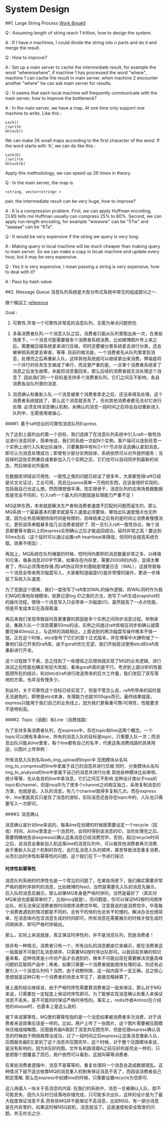 # System Design

##1. Large String Process
[Work BreakII](https://leetcode.com/problems/word-break-ii/)

Q : Assuming length of string reach 1 trillion, how to design the system.

A : If I have n machines, I could divide the string into n parts and do it and merge the result.

Q : How to improve?

A : Set up a main server to cache the intermediate result, for example the word "whereiswhere", if machine 1 has processed the word "where", machine 1 can cache the result in main server, when machine 2 encounter another "where" he can ask main server for results.

Q : It seems that each local machine will frequently communicate with the main server, how to improve the bottleneck?

A : In the main server, we have a map. At one time only support one machine to write. Like this :
    
    Lock()
    //write
    Unlock()
    
We can make 26 small maps according to the first character of the word. If the word starts with 'b', we can do like this :

    Lock(b)
    //wrirte
    Unlock(b)
    
Apply this methodology, we can speed up 26 times in theory.

Q : In the main server, the map is 

    <string, vector<string> > 
pair, the intermediate result can be very huge, how to improve?

A : It is a compression problem. First, we can apply Huffman encoding, CLRS tells me Huffman usually can compress 25% to 80%. Second, we can apply run-length encoding, for example "wwwww" can be "5Tw" and "aaaaaa" can be "6Ta".

Q : It would be very expensive if the string we query is very long.

A : Making query in local machine will be much cheaper than making query to main server. So we can make a copy in locak machine and update every hour, but it may be very expensive.

Q : Yes it is very expensive, I mean passing a string is very expensive, how to deal with it?

A : Pass by hash value.

##2. Message Queue
消息队列系统是大型分布式系统中常见的组成部分之一.

做个搬运工 [reference](http://blog.buaa.us/talk-about-mq/)

Goal :
1. 可靠性.开发一个可靠性非常高的消息队列，无需为单点问题担忧.

2. 多条消费者队列.一个消息入队之后，消费者只能从队列里取出来一次，在某些场景下，一个消息可能需要被多个消费者系统消费，比如微博图片传上来之后，需要被压缩系统拿来进行压缩，同时还要被分类系统拿去进行分类，还会被审核系统拿去审查，等等. 目前的做法是，一个消费者先从队列里拿到消息，处理完之后再重新入队，这样其他系统就可以继续拿出来消费。弊端是将一个并行的任务生生做成了串行，而且更严重的是，一旦某个消费者系统拿了消息之后发生故障，未能将消息塞回来，那么后续的消费者就无法处理这个消息了. 因此我们的一个目标是支持多个消费者队列，它们之间互不影响，各自消费各自队列里的消息.

3. 消息确认和重新入队.一个消息被某个消费者拿走之后，还没来得及处理，这个消费者系统就挂了，那么这个消息就丢失了，任何其他消费者都无法对它进行处理. 必须支持消息确认机制，未确认的消息一段时间之后将会自动重新进入队列中，无需使用者操心.

####1. 基于raft协议的可靠性消息队列Express

为了达到上面列出的第一个目标，我们选择了在消息队列系统中引入raft一致性协议进行消息同步，简单地说，我们的系统一次起N个实例，客户端可以连到任意一个实例上进行入队和出队操作，只要集群中有N/2+1个节点存活且确认拿到消息，即可认为消息处理成功；即使有少部分实例挂掉，系统依然可以对外提供服务；当挂掉的这些实例重启或者新加入几个实例之后，它们也可以自动同步到最新的状态，然后继续对外服务.

在数据库领域谈可用性、一致性之类的问题已经谈了很多年，大家都觉得raft已经是论文论证过，工业可用，而且比paxos简单一万倍的东西，应该是很好实现的，包括我自己也这么想。然而理想很丰满，现实很骨干，消息队列的应用场景跟数据库是完全不同的，引入raft一个最大的问题就是处理能力严重不足！

MQ这种东西，本来就是解决生产者和消费者速度不匹配的问题而诞生的，那么MQ系统一个最最基本的要求就是写入速度必须要快，哪怕出队速度慢点也无所谓，因为业务高峰期持续时间是有限的，高峰结束之后有的是时间让消费者慢慢消化，更别说简单粗暴多加几台消费者就好了. 而一旦引入raft一致性协议，每个消息都要等半数以上的express实例确认之后才能返回成功，延时非常之高！要达到50ms左右（这个延时可以通过设置raft heartbeat来降低，但同时会提高系统负载，效果不明显）.

再加上，MQ系统在队列堵塞的时候，短时间内累积的消息数量非常之多，以峰值10亿条，每条消息200字节算，如果存在内存里，需要200GB的内存，显得太奢者了，所以必须落地存储.而raft协议同步的基础是增量日志（WAL），这就导致每一个消息会带来两次磁盘写入，大家都知道磁盘I/O是非常慢的操作，更进一步降低了系统入队速度.

为了克服这个困难，我们一度改写了raft库对WAL的操作逻辑，将WAL同时作为我们MQ的落地存储模块，依靠记录log ID之类的方法，改写了raft生成snapshot时的操作流程，使得一个消息写入只会带来一次磁盘I/O。虽然提高了一点点性能，但是开发成本实在高得离谱.

再后来我们发现导致延时高更重要的原因是多个实例之间同步消息过程。举例来说，集群入队一个消息需要50ms的话，实例之间通过raft库相互同步和确认就需要花掉40ms以上，与这样的消耗相比，上面说到的两次磁盘写操作根本不值一提。正在这个时候，etcd发布了它们的首个正式版本，并在博客中大肆吹嘘了一番他们自己开发的raft库，由于goraft优化无望，我们开始尝试使用etcd的raft库重新进行开发。

这个过程按下不表，总之找到了一些捷径之后很快就实现了MQ的业务逻辑，进行测试之后性能也确实有较大改观，看来goraft真的是不行。考虑到上面分析的性能瓶颈所在的结论，和对etcd/raft进行改造带来的巨大工作量，我们改回了双写落地的方案，也并没有慢多少。

到此时，关于可靠性这个目标已经实现了。但是不管怎么说，raft所带来的延时是无法避免的，即使是etcd本身，处理能力也就1000qps而已。最终结果就是，express只能用于我们自己的业务线上，因为我们更看重可靠/可用性，性能要求不是特别高。

####2. Topic（话题）和Line（消费线路）

为了支持多条消费者队列，在express中，存在topic和line这两个概念。一个topic可以拥有多条line，所有的消息入队的目标是topic，只需要入队一次；而消息出队只能从line里拿，每个line都有自己的名字，代表这条消费线路的具体用途，以图片上传举例：

所有消息入队到名叫wb_img_upload的topic中
压图模块从名叫img_to_compress的line中拿属于自己的消息并进行压缩
同时，分类模块从名叫img_to_analysis的line中拿属于自己的消息并进行分类
其他各种模块比如审核、统计等等，也从各自的line中拿消息，它们之间互不影响
这种设计类似于nsq的topic和channel，但是nsq中为了使多个channel之间相互独立，采用复制消息的方案，也就是说，入队的消息，有几个channel就得多复制几次。而在express中，line里面其实只是存了消息的游标，实际消息还是存在topic中的，入队也只需要写入一次即可。

####3. 消息确认

消息确认是针对line来说的，每条line在创建的时候就需要设定一个recycle（回收）时间，从line里拿走一个消息时，会同时得到该消息的ID，当你处理完之后，需要明确地告诉express以确认这条消息已经消费完毕，否则，超过recycle时间之后，该消息会重新加入到这条line的消息队列中，可以被其他消费者再次消费. 由于重新入队这个机制的存在，会打乱消息入队的顺序，甚至导致消息重复消费，从而引出时序性和幂等性的问题，这个我们在下一节进行探讨.

#### 时序性和幂等性

消息队列系统的时序性也是一个常见的问题了，在某些场景下，我们确实需要非常严格的按时序排列的消息，比如微博的feed，当然是需要先入队的消息先展示，后入队的消息后展示。那么如果MQ本身是严格时序的，当然是最好了（其实对MQ来说也是最简单的了，比如mcq就是），但问题是，你可以保证MQ按时间顺序出队，却无法保证消费者按时间顺序消费完毕啊。注意我说的是消费完毕，毕竟每个消费者遇到的情况都是不同的，总有干的快的也总有干的慢的。解决办法也很简单，在消息体内包含消息生成的时间即可，所有消息在需要展示的时候才按生成时间再排序，即可严格时序输出。

那么，实际上来说就是，真正保证时序性的，并不是消息队列，而是消费者！

除非有一种情况，消费者只有一个，所有出队的消息都由它来展示，那在消费者这一层面就不可能打乱消息顺序，只需要MQ按时序出队即可。以我目前贫瘠的知识量来看，这种场景是小作坊产品才会遇到的，根本不可能出现在需要解决流量高峰问题的互联网产品中；再者，如果只需要一个消费者就能顺序处理的话，你还有必要引入一个消息队列吗？当然，由于视野所限，这一段内容不一定正确，总之核心思想就是这种只有一个消费者的场景太罕见了，直接忽略掉算了。

接上面的结论继续说，由于严格时序性需要靠消费者这一层来保证，那么对于MQ来说，只需要在一定程度上保证时序性即可。为了能够实现消息确认和重入来保证消息不丢失，是不可能同时保证严格时序性的。事实上，redis作者Antirez在介绍他的disque时，也基本上是这么说的.

接下来说幂等性，MQ里的幂等性指的是一个消息如果被消费者多次消费，对于消费者来说效果应该是一样的。比如，用户上传了一张图片，这个图片需要被压图模块压缩成缩略图，压图服务器A取到了消息并压图完毕，但是在跟express确认消息的时候由于网络故障没成功，过了一段时间之后express让这条消息重新入队，压图服务器B又拿到了这个消息并压图完毕，这个时候，对于整个压图模块来说，是没有影响的，因为B压好的图，文件名和路径跟A之前压好的是完全一样的，只是把那个图覆盖了而已，用户依然可以看到，这就叫幂等消费者.

在某些消费者逻辑中，消息不是幂等的，重复处理同一个消息会造成数据错乱。这种情况下就不适合依靠MQ的消息重入机制来保证消息不丢了，而因该消费者自己制定策略. 那么在express中创建line的时候，只需要设置recycle为空即可.

这儿再插入一块关于丢消息的内容. 在我们的系统中，消息一旦被确认入队，就不可能丢失，因为入队时已经落地存储完成，只可能多次出队，这样的设计是为了最大程度保证消息不丢.而有些MQ并不能保证不丢消息，比如NSQ，有一部分消息是在内存里的，如果这时候NSQ宕机，消息就没了。这是速度和安全取舍的问题，并无优劣之分.
